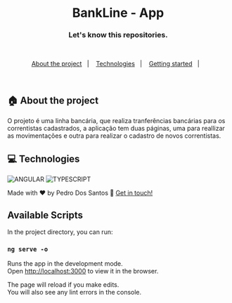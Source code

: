 <h1 align="center">
 BankLine - App
</h1>


<h3 align="center">
  Let's know this repositories.
</h3>

<br>

<p align="center">
  <a href="#house-about-the-project">About the project</a>&nbsp;&nbsp;&nbsp;|&nbsp;&nbsp;&nbsp;
  <a href="#computer-technologies">Technologies</a>&nbsp;&nbsp;&nbsp;|&nbsp;&nbsp;&nbsp;
  <a href="#construction_worker-installation">Getting started</a>&nbsp;&nbsp;&nbsp;|&nbsp;&nbsp;&nbsp;
</p>

<br>


## :house: About the project
O projeto é uma linha bancária, que realiza tranferências bancárias para os correntistas cadastrados, a aplicação tem duas páginas, uma para reallizar as movimentações e outra para realizar o cadastro de novos correntistas.
<br>

## :computer: Technologies

![ANGULAR](https://img.shields.io/badge/Angular-DD0031?style=for-the-badge&logo=angular&logoColor=white)
![TYPESCRIPT](https://img.shields.io/badge/TypeScript-007ACC?style=for-the-badge&logo=typescript&logoColor=white)

Made with ♥ by Pedro Dos Santos :wave: [Get in touch!](https://www.linkedin.com/in/pedro-lucas-dos-santos/)


## Available Scripts

In the project directory, you can run:

### `ng serve -o`

Runs the app in the development mode.\
Open [http://localhost:3000](http://localhost:3000) to view it in the browser.

The page will reload if you make edits.\
You will also see any lint errors in the console.
